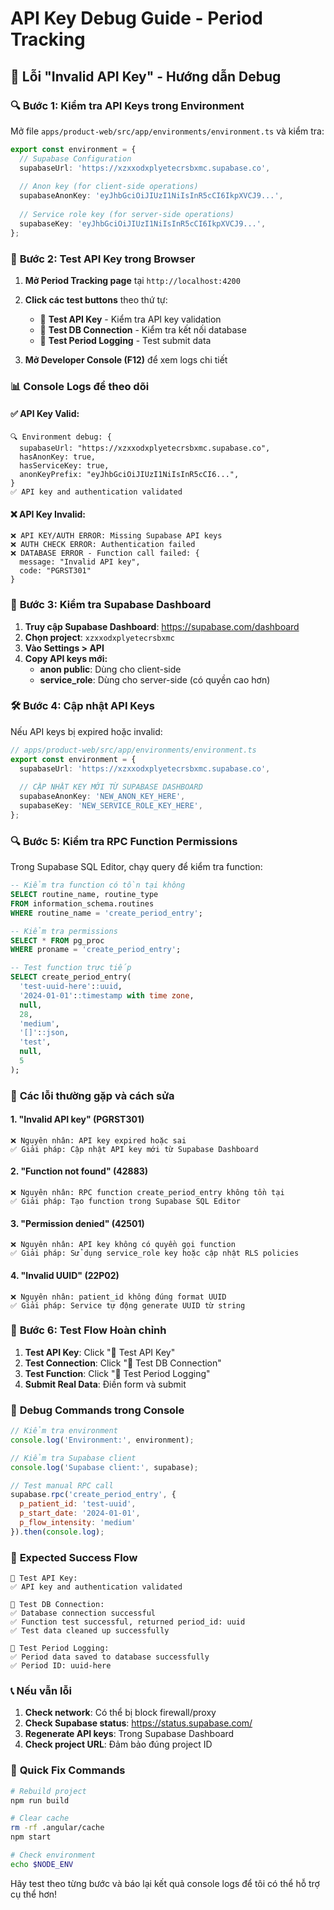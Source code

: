 # API Key Debug Guide - Period Tracking

## 🚨 Lỗi "Invalid API Key" - Hướng dẫn Debug

### 🔍 **Bước 1: Kiểm tra API Keys trong Environment**

Mở file `apps/product-web/src/app/environments/environment.ts` và kiểm tra:

```typescript
export const environment = {
  // Supabase Configuration
  supabaseUrl: 'https://xzxxodxplyetecrsbxmc.supabase.co',
  
  // Anon key (for client-side operations)
  supabaseAnonKey: 'eyJhbGciOiJIUzI1NiIsInR5cCI6IkpXVCJ9...',
  
  // Service role key (for server-side operations)  
  supabaseKey: 'eyJhbGciOiJIUzI1NiIsInR5cCI6IkpXVCJ9...',
};
```

### 🧪 **Bước 2: Test API Key trong Browser**

1. **Mở Period Tracking page** tại `http://localhost:4200`
2. **Click các test buttons** theo thứ tự:
   - 🔑 **Test API Key** - Kiểm tra API key validation
   - 🔗 **Test DB Connection** - Kiểm tra kết nối database
   - 🧪 **Test Period Logging** - Test submit data

3. **Mở Developer Console (F12)** để xem logs chi tiết

### 📊 **Console Logs để theo dõi**

#### ✅ **API Key Valid:**
```
🔍 Environment debug: {
  supabaseUrl: "https://xzxxodxplyetecrsbxmc.supabase.co",
  hasAnonKey: true,
  hasServiceKey: true,
  anonKeyPrefix: "eyJhbGciOiJIUzI1NiIsInR5cCI6...",
}
✅ API key and authentication validated
```

#### ❌ **API Key Invalid:**
```
❌ API KEY/AUTH ERROR: Missing Supabase API keys
❌ AUTH CHECK ERROR: Authentication failed
❌ DATABASE ERROR - Function call failed: {
  message: "Invalid API key",
  code: "PGRST301"
}
```

### 🔧 **Bước 3: Kiểm tra Supabase Dashboard**

1. **Truy cập Supabase Dashboard**: https://supabase.com/dashboard
2. **Chọn project**: `xzxxodxplyetecrsbxmc`
3. **Vào Settings > API**
4. **Copy API keys mới:**
   - **anon public**: Dùng cho client-side
   - **service_role**: Dùng cho server-side (có quyền cao hơn)

### 🛠️ **Bước 4: Cập nhật API Keys**

Nếu API keys bị expired hoặc invalid:

```typescript
// apps/product-web/src/app/environments/environment.ts
export const environment = {
  supabaseUrl: 'https://xzxxodxplyetecrsbxmc.supabase.co',
  
  // CẬP NHẬT KEY MỚI TỪ SUPABASE DASHBOARD
  supabaseAnonKey: 'NEW_ANON_KEY_HERE',
  supabaseKey: 'NEW_SERVICE_ROLE_KEY_HERE',
};
```

### 🔍 **Bước 5: Kiểm tra RPC Function Permissions**

Trong Supabase SQL Editor, chạy query để kiểm tra function:

```sql
-- Kiểm tra function có tồn tại không
SELECT routine_name, routine_type 
FROM information_schema.routines 
WHERE routine_name = 'create_period_entry';

-- Kiểm tra permissions
SELECT * FROM pg_proc 
WHERE proname = 'create_period_entry';

-- Test function trực tiếp
SELECT create_period_entry(
  'test-uuid-here'::uuid,
  '2024-01-01'::timestamp with time zone,
  null,
  28,
  'medium',
  '[]'::json,
  'test',
  null,
  5
);
```

### 🚨 **Các lỗi thường gặp và cách sửa**

#### **1. "Invalid API key" (PGRST301)**
```
❌ Nguyên nhân: API key expired hoặc sai
✅ Giải pháp: Cập nhật API key mới từ Supabase Dashboard
```

#### **2. "Function not found" (42883)**
```
❌ Nguyên nhân: RPC function create_period_entry không tồn tại
✅ Giải pháp: Tạo function trong Supabase SQL Editor
```

#### **3. "Permission denied" (42501)**
```
❌ Nguyên nhân: API key không có quyền gọi function
✅ Giải pháp: Sử dụng service_role key hoặc cập nhật RLS policies
```

#### **4. "Invalid UUID" (22P02)**
```
❌ Nguyên nhân: patient_id không đúng format UUID
✅ Giải pháp: Service tự động generate UUID từ string
```

### 🔄 **Bước 6: Test Flow Hoàn chỉnh**

1. **Test API Key**: Click "🔑 Test API Key"
2. **Test Connection**: Click "🔗 Test DB Connection"  
3. **Test Function**: Click "🧪 Test Period Logging"
4. **Submit Real Data**: Điền form và submit

### 📝 **Debug Commands trong Console**

```javascript
// Kiểm tra environment
console.log('Environment:', environment);

// Kiểm tra Supabase client
console.log('Supabase client:', supabase);

// Test manual RPC call
supabase.rpc('create_period_entry', {
  p_patient_id: 'test-uuid',
  p_start_date: '2024-01-01',
  p_flow_intensity: 'medium'
}).then(console.log);
```

### 🎯 **Expected Success Flow**

```
🔑 Test API Key:
✅ API key and authentication validated

🔗 Test DB Connection:
✅ Database connection successful
✅ Function test successful, returned period_id: uuid
✅ Test data cleaned up successfully

🧪 Test Period Logging:
✅ Period data saved to database successfully
✅ Period ID: uuid-here
```

### 📞 **Nếu vẫn lỗi**

1. **Check network**: Có thể bị block firewall/proxy
2. **Check Supabase status**: https://status.supabase.com/
3. **Regenerate API keys**: Trong Supabase Dashboard
4. **Check project URL**: Đảm bảo đúng project ID

### 🔧 **Quick Fix Commands**

```bash
# Rebuild project
npm run build

# Clear cache
rm -rf .angular/cache
npm start

# Check environment
echo $NODE_ENV
```

Hãy test theo từng bước và báo lại kết quả console logs để tôi có thể hỗ trợ cụ thể hơn!
